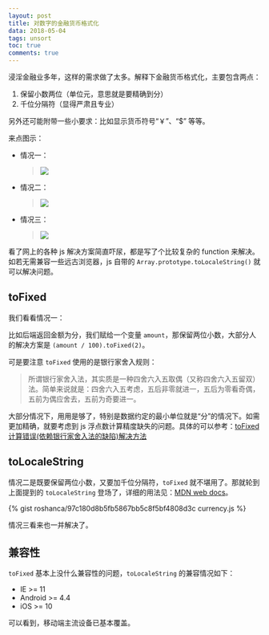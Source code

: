 ```yaml
---
layout: post
title: 对数字的金融货币格式化
data: 2018-05-04
tags: unsort
toc: true
comments: true
---
```


浸淫金融业多年，这样的需求做了太多。解释下金融货币格式化，主要包含两点：

1. 保留小数两位（单位元，意思就是要精确到分）
2. 千位分隔符（显得严肃且专业）

另外还可能附带一些小要求：比如显示货币符号“￥”、“$” 等等。

来点图示：

- 情况一：

  > ![](https://s10.mogucdn.com/mlcdn/c45406/180504_5363k12cijga0aaggl5hk19690gl5_137x33.png)

- 情况二：

  > ![](https://s10.mogucdn.com/mlcdn/c45406/180504_2lekfjgfbi1i210kl57l31klc7lei_405x265.png)

- 情况三：

  > ![](https://s10.mogucdn.com/mlcdn/c45406/180504_28k0l1d4e9be6bdh75hah6ek2eafb_190x64.png)

看了网上的各种 js 解决方案简直吓尿，都是写了个比较复杂的 function 来解决。如若无需兼容一些远古浏览器，js 自带的 `Array.prototype.toLocaleString()` 就可以解决问题。

## toFixed

我们看看情况一：

比如后端返回金额为分，我们赋给一个变量 `amount`，那保留两位小数，大部分人的解决方案是 `(amount / 100).toFixed(2)`。

可是要注意 `toFixed` 使用的是银行家舍入规则：

> 所谓银行家舍入法，其实质是一种四舍六入五取偶（又称四舍六入五留双）法。简单来说就是：四舍六入五考虑，五后非零就进一，五后为零看奇偶，五前为偶应舍去，五前为奇要进一。

大部分情况下，用用是够了，特别是数据约定的最小单位就是“分”的情况下。如需更加精确，就要考虑到 js 浮点数计算精度缺失的问题。具体的可以参考：[toFixed 计算错误(依赖银行家舍入法的缺陷)解决方法](http://www.chengfeilong.com/toFixed)

## toLocaleString

情况二是既要保留两位小数，又要加千位分隔符，`toFixed` 就不堪用了。那就轮到上面提到的 `toLocaleString` 登场了，详细的用法见：[MDN web docs](https://developer.mozilla.org/zh-CN/docs/Web/JavaScript/Reference/Global_Objects/Number/toLocaleString)。

{% gist roshanca/97c180d8b5fb5867bb5c8f5bf4808d3c currency.js %}

情况三看来也一并解决了。

## 兼容性

`toFixed` 基本上没什么兼容性的问题，`toLocaleString` 的兼容情况如下：

- IE >= 11
- Android >= 4.4
- iOS >= 10

可以看到，移动端主流设备已基本覆盖。
